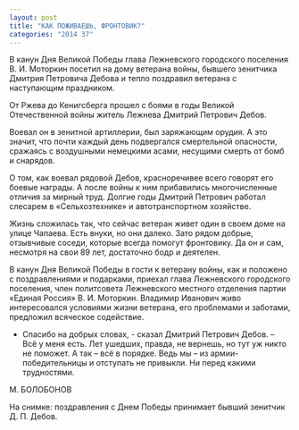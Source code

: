 ```yaml
---
layout: post
title: "КАК ПОЖИВАЕШЬ, ФРОНТОВИК?"
categories: "2014 37"
---
```


В канун Дня Великой Победы глава Лежневского городского поселения В. И. Моторкин посетил на дому ветерана войны, бывшего зенитчика Дмитрия Петровича Дебова и тепло поздравил ветерана с наступающим праздником.

От  Ржева до Кенигсберга прошел с боями в годы Великой Отечественной войны житель  Лежнева Дмитрий Петрович Дебов.

Воевал  он в зенитной артиллерии, был заряжающим орудия. А это значит, что почти каждый  день подвергался смертельной опасности, сражаясь с воздушными немецкими асами,  несущими смерть от бомб и снарядов.

О  том, как воевал рядовой Дебов, красноречивее всего говорят его боевые награды.  А после войны к ним прибавились многочисленные отличия за мирный труд. Долгие  годы Дмитрий Петрович работал слесарем в «Сельхозтехнике» и автотранспортном  хозяйстве.

Жизнь  сложилась так, что сейчас ветеран живет один в своем доме на улице Чапаева.  Есть внуки, но они далеко. Зато рядом добрые, отзывчивые соседи, которые всегда  помогут фронтовику. Да он и сам, несмотря на свои 89 лет, достаточно бодр и  деятелен.

В  канун Дня Великой Победы в гости к ветерану войны, как и положено с  поздравлениями и подарками, приехал глава Лежневского городского поселения,  член политсовета Лежневского местного отделения партии «Единая Россия» В. И.  Моторкин. Владимир Иванович живо интересовался условиями жизни ветерана, его  проблемами и заботами, предложил всяческое содействие.

-  Спасибо на добрых словах, - сказал Дмитрий Петрович Дебов. – Всё у меня есть.  Лет ушедших, правда, не вернешь, но тут уж никто не поможет. А так – всё в  порядке. Ведь мы – из армии-победительницы и отступать не привыкли. Ни перед  какими трудностями.

М.  БОЛОБОНОВ

На  снимке: поздравления с Днем Победы принимает бывший зенитчик Д. П. Дебов.


